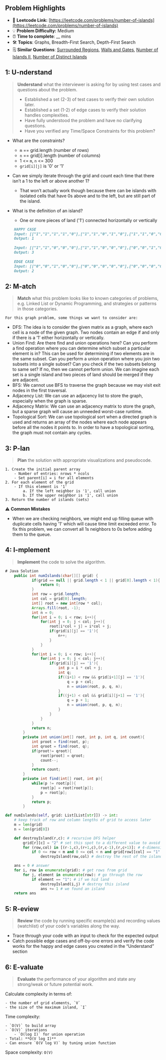 ## Problem Highlights

* 🔗 **Leetcode Link:** [https://leetcode.com/problems/number-of-islands](https://leetcode.com/problems/number-of-islands)
* 💡 **Problem Difficulty:** Medium
* ⏰ **Time to complete**: __ mins
* 🛠️ **Topics**: Graphs, Breadth-First Search, Depth-First Search
* 🗒️ **Similar Questions**: [Surrounded Regions](https://leetcode.com/problems/surrounded-regions/), [Walls and Gates](https://leetcode.com/problems/walls-and-gates/), [Number of Islands II](https://leetcode.com/problems/number-of-islands-ii/), [Number of Distinct Islands](https://leetcode.com/problems/number-of-distinct-islands/)

## 1: **U-nderstand**

> **Understand** what the interviewer is asking for by using test cases and questions about the problem.
> 
> - Established a set (2-3) of test cases to verify their own solution later.
> - Established a set (1-2) of edge cases to verify their solution handles complexities.
> - Have fully understood the problem and have no clarifying questions.
> - Have you verified any Time/Space Constraints for this problem?

- What are the constraints?
   - `m` == grid.length (number of rows)
   - `n` == grid[i].length (number of columns)
   - 1 <= `m`, `n` <= 300
   - `grid[i][j]` is '0' or '1'

- Can we simply iterate through the grid and count each time that there isn’t a 1 to the left or above another 1? 
   - That won’t actually work though because there can be islands with isolated cells that have 0s above and to the left, but are still part of the island.

- What is the definition of an island?
   - One or more pieces of land ('1') connected horizontally or vertically
    

```markdown
    HAPPY CASE
    Input: [["1","1","1","1","0"],["1","1","0","1","0"],["1","1","0","0","0"],["0","0","0","0","0"]]
    Output: 1
    
    Input: [["1","1","0","0","0"],["1","1","0","0","0"],["0","0","1","0","0"],["0","0","0","1","1"]]
    Output: 3
    
    EDGE CASE
    Input: [["0","0","1","0","0"],["0","0","0","0","0"],["0","0","0","0","0"],["0","0","1","0","0"]]
    Output: 2
```
    
## 2: M-atch
    
> **Match** what this problem looks like to known categories of problems, e.g. Linked List or Dynamic Programming, and strategies or patterns in those categories.

    For this graph problem, some things we want to consider are:
    
- DFS: The idea is to consider the given matrix as a graph, where each cell is a node of the given graph. Two nodes contain an edge if and only if there is a ‘1’ either horizontally or vertically.
- Union Find: Are there find and union operations here? Can you perform a find operation where you can determine which subset a particular element is in? This can be used for determining if two elements are in the same subset. Can you perform a union operation where you join two subsets into a single subset? Can you check if the two subsets belong to same set? If no, then we cannot perform union. We can imagine each set is a single island and two pieces of land should be merged if they are adjacent.
- BFS: We cannot use BFS to traverse the graph because we may visit exit nodes in the first traversal.
- Adjacency List: We can use an adjacency list to store the graph, especially when the graph is sparse.
- Adjacency Matrix: We can use an adjacency matrix to store the graph, but a sparse graph will cause an unneeded worst-case runtime.
- Topological Sort: We can use topological sort when a directed graph is used and returns an array of the nodes where each node appears before all the nodes it points to. In order to have a topological sorting, the graph must not contain any cycles.

## 3: P-lan
    
> **Plan** the solution with appropriate visualizations and pseudocode.
    
    1. Create the initial parent array
        - Number of entries: nrows * ncols
        - Set parent[i] = i for all elements
    2. For each element of the grid
        - If this element is '1'
            a. If the left neighbor is '1', call union
            b. If the upper neighbor is '1', call union
    3. Return the number of islands (sets)

⚠️ **Common Mistakes**

* When we are checking neighbors, we might end up filling queue with duplicate cells having '1' which will cause time limit exceeded error. To fix this problem, we can convert all 1s neighbors to 0s before adding them to the queue.

## 4: I-mplement

> **Implement** the code to solve the algorithm.

     
```java
# Java Solution
    public int numIslands(char[][] grid) {
            if(grid == null || grid.length < 1 || grid[0].length < 1){
                return 0;
            }
            int row = grid.length;
            int col = grid[0].length;
            int[] root = new int[row * col];
            Arrays.fill(root, -1);
            int n = 0;
            for(int i = 0; i < row; i++){
                for(int j = 0; j < col; j++){
                    root[i*col + j] = i*col + j;
                    if(grid[i][j] == '1'){
                        n++;
                    }
                }
            }
            for(int i = 0; i < row; i++){
                for(int j = 0; j < col; j++){
                    if(grid[i][j] == '1'){
                        int p = i * col + j;
                        int q;
                        if((i+1) < row && grid[i+1][j] == '1'){
                            q = p + col;
                            n = union(root, p, q, n);
                        }
                        if((j+1) < col && grid[i][j+1] == '1'){
                            q = p + 1;
                            n = union(root, p, q, n);
                        }
                    }
                }
            }
            return n;
        }
        private int union(int[] root, int p, int q, int count){
            int proot = find(root, p);
            int qroot = find(root, q);
            if(proot!= qroot){
                root[proot] = qroot;
                count--;
            }
            return count;
        }
        private int find(int[] root, int p){
            while(p != root[p]){
                root[p] = root[root[p]];
                p = root[p];
            }
            return p;
        }
```
    


```python
def numIslands(self, grid: List[List[str]]) -> int:
	# keep track of row and column lengths of grid to access later
	m = len(grid)
	n = len(grid[0])

	def destroyIsland(r,c): # recursive DFS helper
		grid[r][c] = "2" # set this spot to a different value to avoid infinite loops
		for (row,col) in [(r-1,c),(r+1,c),(r,c-1),(r,c+1)]: # 4-dimensionally adjacent locations
			if 0 <= row < m and 0 <= col < n and grid[row][col] == "1": # if not out of bounds and part of the island
				destroyIsland(row,col) # destroy the rest of the island (set to "2")

	ans = 0 # answer
	for i, row in enumerate(grid): # get rows from grid
		for j, element in enumerate(row): # go through the row
			if element == "1": # if we hid land
				destroyIsland(i,j) # destroy this island
				ans += 1 # we found an island
	return ans
```
    
## 5: R-eview

> **Review** the code by running specific example(s) and recording values (watchlist) of your code's variables along the way.

- Trace through your code with an input to check for the expected output
- Catch possible edge cases and off-by-one errors and verify the code works for the happy and edge cases you created in the “Understand” section
    
## 6: E-valuate

> **Evaluate** the performance of your algorithm and state any strong/weak or future potential work.
    
Calculate complexity in terms of:
    
    - the number of grid elements, `V`
    - the size of the maximum island, `I`

Time complexity:
    
    - `O(V)` to build array
    - `O(V)` iterations
        - `O(log I)` for union operation
    - Total: **O(V log I)**
    - Can ensure `O(V log V)` by tuning union function
    
Space complexity: `O(V)`
